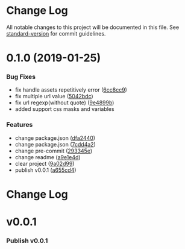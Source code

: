 # Change Log

All notable changes to this project will be documented in this file. See [standard-version](https://github.com/conventional-changelog/standard-version) for commit guidelines.

<a name="0.1.0"></a>
# 0.1.0 (2019-01-25)


### Bug Fixes

* fix handle assets repetitively error ([6cc8cc9](https://github.com/DongShelton/postcss-file/commit/6cc8cc9))
* fix multiple url value ([5042bdc](https://github.com/DongShelton/postcss-file/commit/5042bdc))
* fix url regexp(without quote) ([9e4899b](https://github.com/DongShelton/postcss-file/commit/9e4899b))
* added support css masks and variables


### Features

* change package.json ([dfa2440](https://github.com/DongShelton/postcss-file/commit/dfa2440))
* change package.json ([7cdd4a2](https://github.com/DongShelton/postcss-file/commit/7cdd4a2))
* change pre-commit ([293345e](https://github.com/DongShelton/postcss-file/commit/293345e))
* change readme ([a9e1e4d](https://github.com/DongShelton/postcss-file/commit/a9e1e4d))
* clear project ([9a02d99](https://github.com/DongShelton/postcss-file/commit/9a02d99))
* publish v0.0.1 ([a655cd4](https://github.com/DongShelton/postcss-file/commit/a655cd4))



# Change Log
# v0.0.1
### Publish v0.0.1
